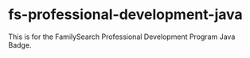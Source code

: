 fs-professional-development-java
================================

This is for the FamilySearch Professional Development Program Java Badge.
